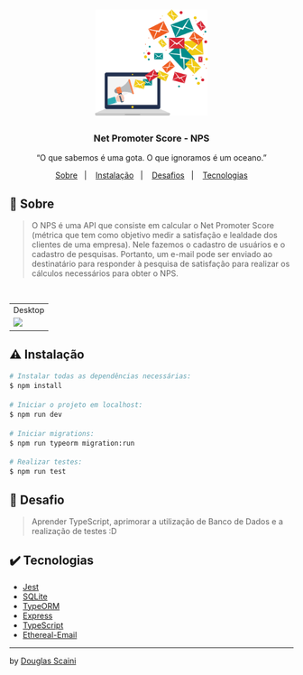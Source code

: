 <h1 align="center"><img src="./.github/logo.png" width=200px"/></h1>

<h3 align="center">Net Promoter Score - NPS</h3>

<p align="center">“O que sabemos é uma gota. O que ignoramos é um oceano.”</p>

<p align="center">
  <a href="#about">Sobre</a>&nbsp;&nbsp;&nbsp;|&nbsp;&nbsp;&nbsp;
  <a href="#install">Instalação</a>&nbsp;&nbsp;&nbsp;|&nbsp;&nbsp;&nbsp;
  <a href="#challenge">Desafios</a>&nbsp;&nbsp;&nbsp;|&nbsp;&nbsp;&nbsp;
  <a href="#technologies">Tecnologias</a>
</p>

## :speech_balloon: Sobre <a name="about"></a>

> O NPS é uma API que consiste em calcular o Net Promoter Score (métrica que tem como objetivo medir a satisfação e lealdade dos clientes de uma empresa). Nele fazemos o cadastro de usuários e o cadastro de pesquisas. Portanto, um e-mail pode ser enviado ao destinatário para responder à pesquisa de satisfação para realizar os cálculos necessários para obter o NPS.

<br />
<table>
  <tr>
    <td colspan="1">Desktop</td>
  </tr>
  <tr>
    <td><img src="./.github/gif.gif" width=1000px /></td></td>
  </tr>
</table>

## :warning: Instalação <a name="install"></a>

```bash
# Instalar todas as dependências necessárias:
$ npm install

# Iniciar o projeto em localhost:
$ npm run dev

# Iniciar migrations:
$ npm run typeorm migration:run

# Realizar testes:
$ npm run test

```

## :triangular_flag_on_post: Desafio <a name="challenge"></a>

> Aprender TypeScript, aprimorar a utilização de Banco de Dados e a realização de testes :D

## :heavy_check_mark: Tecnologias <a name="technologies"></a>

- [Jest](https://jestjs.io/)
- [SQLite](https://www.npmjs.com/package/sqlite3)
- [TypeORM](https://typeorm.io/#/)
- [Express](https://expressjs.com/pt-br/)
- [TypeScript](https://www.typescriptlang.org/)
- [Ethereal-Email](https://ethereal.email/)

---

by [Douglas Scaini](https://www.github.com/douglasscaini)
